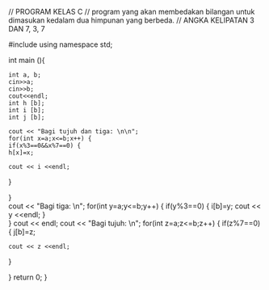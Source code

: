 // PROGRAM KELAS C
// program yang akan membedakan bilangan untuk dimasukan kedalam dua himpunan yang berbeda.
// ANGKA KELIPATAN 3 DAN 7, 3, 7

#include <iostream>
using namespace std;

int main (){
	
	int a, b;
	cin>>a;
	cin>>b;
	cout<<endl;
	int h [b];
	int i [b];
	int j [b];
	
	cout << "Bagi tujuh dan tiga: \n\n";
	for(int x=a;x<=b;x++) {
	if(x%3==0&&x%7==0) {
	h[x]=x;
	
	cout << i <<endl;
}	
	
}	
	cout << "Bagi tiga: \n";
	for(int y=a;y<=b;y++) {
	if(y%3==0) {
	i[b]=y;	
	cout << y <<endl;
}	
}
	cout << endl;
	cout << "Bagi tujuh: \n";
	for(int z=a;z<=b;z++) {
	if(z%7==0) {
	j[b]=z;
	
	cout << z <<endl;		
}	
	
}
	return 0;
}
